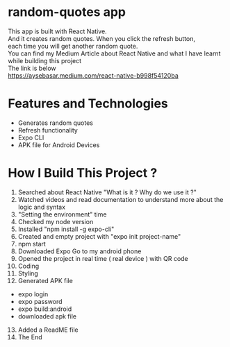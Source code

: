 # random-quotes app
This app is built with React Native. \
And it creates random quotes. When you click the refresh button, \
each time you will get another random quote. \
You can find my Medium Article about React Native
and what I have learnt while building this project \
The link is below \
https://aysebasar.medium.com/react-native-b998f54120ba

# Features and Technologies
- Generates random quotes
- Refresh functionality
- Expo CLI
- APK file for Android Devices

# How I Build This Project ? 
1. Searched about React Native "What is it ? Why do we use it ?"
2. Watched videos and read documentation to understand more about the logic and syntax
3. "Setting the environment" time
4. Checked my node version
5. Installed "npm install -g expo-cli"
6. Created and empty project with "expo init project-name"
7. npm start
8. Downloaded Expo Go to my android phone
9. Opened the project in real time ( real device ) with QR code
10. Coding
11. Styling
12. Generated APK file
 - expo login
 - expo password
 - expo build:android
 - downloaded apk file
13. Added a ReadME file
14. The End
